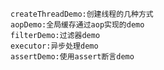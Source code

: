     createThreadDemo:创建线程的几种方式
    aopDemo:全局缓存通过aop实现的demo
    filterDemo:过滤器demo
    executor:异步处理demo
    assertDemo:使用assert断言demo